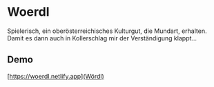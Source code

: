 # Woerdl
Spielerisch, ein oberösterreichisches Kulturgut, die Mundart, erhalten. Damit es dann auch in Kollerschlag mir der Verständigung klappt...
## Demo
[https://woerdl.netlify.app](Wördl)
